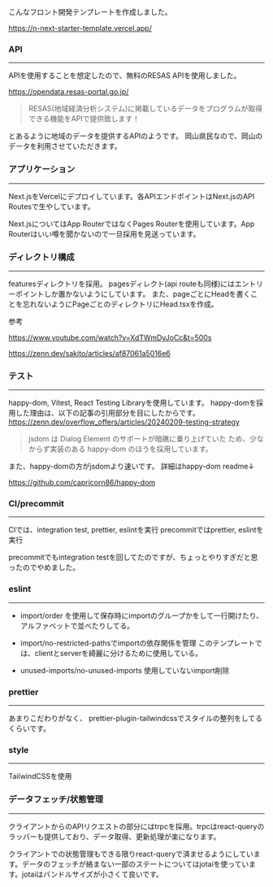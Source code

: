 こんなフロント開発テンプレートを作成しました。

https://n-next-starter-template.vercel.app/

### API

---

APIを使用することを想定したので、無料のRESAS APIを使用しました。

https://opendata.resas-portal.go.jp/

> RESAS(地域経済分析システム)に掲載しているデータをプログラムが取得できる機能をAPIで提供致します！

とあるように地域のデータを提供するAPIのようです。
岡山県民なので、岡山のデータを利用させていただきます。

### アプリケーション

---

Next.jsをVercelにデプロイしています。各APIエンドポイントはNext.jsのAPI Routesで生やしています。

Next.jsについてはApp RouterではなくPages Routerを使用しています。App Routerはいい噂を聞かないので一旦採用を見送っています。

### ディレクトリ構成

---

featuresディレクトリを採用。
pagesディレクト(api routeも同様)にはエントリーポイントしか置かないようにしています。
また、pageごとにHeadを書くことを忘れないようにPageごとのディレクトリにHead.tsxを作成。

参考

https://www.youtube.com/watch?v=XdTWmDyJoCc&t=500s

https://zenn.dev/sakito/articles/af87061a5016e6

### テスト
---

happy-dom, Vitest, React Testing Libraryを使用しています。
happy-domを採用した理由は、以下の記事の引用部分を目にしたからです。
https://zenn.dev/overflow_offers/articles/20240209-testing-strategy

> jsdom は Dialog Element のサポートが暗礁に乗り上げていた ため、少なからず実装のある happy-dom のほうを採用しています。

また、happy-domの方がjsdomより速いです。
詳細はhappy-dom readme↓

https://github.com/capricorn86/happy-dom

### CI/precommit

---

CIでは、integration test, prettier, eslintを実行
precommitではprettier, eslintを実行

precommitでもintegration testを回してたのですが、ちょっとやりすぎだと思ったのでやめました。

### eslint
---
- import/order
を使用して保存時にimportのグループかをして一行開けたり、アルファベットで並べたりしてる。

- import/no-restricted-pathsでimportの依存関係を管理
このテンプレートでは、clientとserverを綺麗に分けるために使用している。

- unused-imports/no-unused-imports
使用していないimport削除
### prettier
---
あまりこだわりがなく、
prettier-plugin-tailwindcssでスタイルの整列をしてるくらいです。
### style
---
TailwindCSSを使用
### データフェッチ/状態管理
---
クライアントからのAPIリクエストの部分にはtrpcを採用。trpcはreact-queryのラッパーも提供しており、データ取得、更新処理が楽になります。

クライアントでの状態管理もできる限りreact-queryで済ませるようにしています。データのフェッチが絡まない一部のステートについてはjotaiを使っています。jotaiはバンドルサイズが小さくて良いです。
